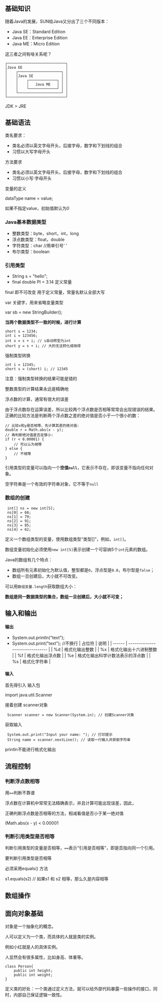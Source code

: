 ## 基础知识

随着Java的发展，SUN给Java又分出了三个不同版本：

- Java SE：Standard Edition
- Java EE：Enterprise Edition
- Java ME：Micro Edition

这三者之间有啥关系呢？

```ascii
┌───────────────────────────┐
│Java EE                    │
│    ┌────────────────────┐ │
│    │Java SE             │ │
│    │    ┌─────────────┐ │ │
│    │    │   Java ME   │ │ │
│    │    └─────────────┘ │ │
│    └────────────────────┘ │
└───────────────────────────┘
```

JDK > JRE



## 基础语法

类名要求：

- 类名必须以英文字母开头，后接字母，数字和下划线的组合
- 习惯以大写字母开头

方法要求

- 类名必须以英文字母开头，后接字母，数字和下划线的组合
- 习惯以小写·字母开头

变量的定义

dataType  name = value;

如果不指定value，初始值默认为0

### Java基本数据类型

- 整数类型：byte，short，int，long
- 浮点数类型：float，double
- 字符类型：char  //用单引号' '
- 布尔类型：boolean

### 引用类型

- String s = "hello";
- final double PI = 3.14 定义常量

final 即不可改变  用于定义常量，常量名默认全部大写

var 关键字，用来省略变量类型

var sb = new StringBuilder();

**当两个数据类型不一致的时候，进行计算**

```
short s = 1234;
int i = 123456;
int x = s + i; // s自动转型为int
short y = s + i; // 大的无法转化成晓得
```

强制类型转换

```
int i = 12345;
short s = (short) i; // 12345
```

注意：强制类型转换的结果可能是错的

整数类型的计算结果永远是精确地

浮点数的计算，通常有很大的误差

由于浮点数存在运算误差，所以比较两个浮点数是否相等常常会出现错误的结果。正确的比较方法是判断两个浮点数之差的绝对值是否小于一个很小的数：

```
// 比较x和y是否相等，先计算其差的绝对值:
double r = Math.abs(x - y);
// 再判断绝对值是否足够小:
if (r < 0.00001) {
    // 可以认为相等
} else {
    // 不相等
}
```

引用类型的变量可以指向一个**空值`null`**，它表示不存在，即该变量不指向任何对象。

空字符串是一个有效的字符串对象，它不等于`null`

### 数组的创建

```
 int[] ns = new int[5];
 ns[0] = 68;
 ns[1] = 79;
 ns[2] = 91;
 ns[3] = 85;
 ns[4] = 62;
```

定义一个数组类型的变量，使用数组类型“类型[]”，例如，`int[]`。

数组变量初始化必须使用`new int[5]`表示创建一个可容纳5个`int`元素的数组。

Java的数组有几个特点：

- 数组所有元素初始化为默认值，整型都是`0`，浮点型是`0.0`，布尔型是`false`；
- 数组一旦创建后，大小就不可改变。

可以用`数组变量.length`获取数组大小：

**数组是同一数据类型的集合，数组一旦创建后，大小就不可变；**



## 输入和输出

#### 输出

- System.out.println("text");
- System.out.print("text");   //不换行
| 占位符 | 说明                             |
| ------ | -------------------------------- |
| %d     | 格式化输出整数                   |
| %x     | 格式化输出十六进制整数           |
| %f     | 格式化输出浮点数                 |
| %e     | 格式化输出科学计数法表示的浮点数 |
| %s     | 格式化字符串                     |

#### 输入

首先得引入 输入包

import java.util.Scanner

接着创建 scanner对象

```
 Scanner scanner = new Scanner(System.in); // 创建Scanner对象
```

获取输入

```
 System.out.print("Input your name: "); // 打印提示
 String name = scanner.nextLine(); // 读取一行输入并获取字符串
```

println不能进行格式化输出

## 流程控制

### 判断浮点数相等

用`==`判断不靠谱

浮点数在计算机中常常无法精确表示，并且计算可能出现误差，因此，

正确判断浮点数是否相等的方法，相减看值是否小于某一绝对值

(Math.abs(x - y) < 0.00001

### 判断引用类型是否相等

判断引用类型的变量是否相等，`==`表示“引用是否相等”，即是否指向同一个引用。

要判断引用类型是否相等

必须采用equals() 方法

s1.equals(s2)   // 如果s1 和 s2 相等，那么久是内容相等

## 数组操作

## 面向对象基础

对象是一个抽象化的概念。

人可以定义为一个类，而具体的人就是类的实例。

例如小红就是人的具体实例。

人显然会有很多属性，比如身高、体重等。

```
class Person{
	public int height;
	public int weight;
}
```

定义类的好处：一个类通过定义方法，就可以给外部代码暴露一些操作的接口，同时，内部自己保证逻辑一致性。